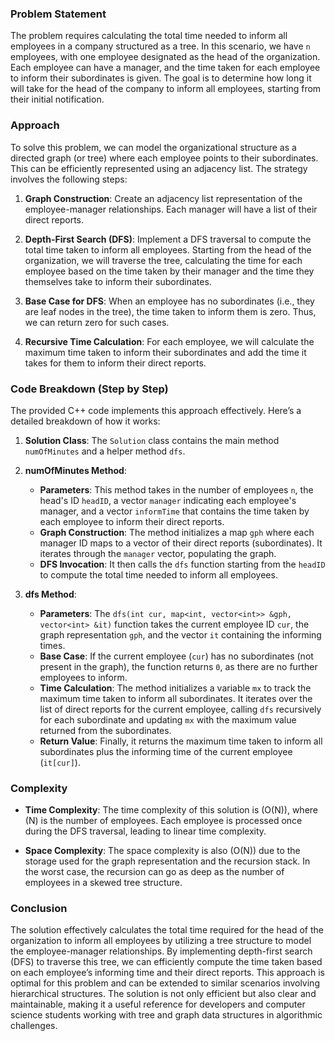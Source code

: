### Problem Statement

The problem requires calculating the total time needed to inform all employees in a company structured as a tree. In this scenario, we have `n` employees, with one employee designated as the head of the organization. Each employee can have a manager, and the time taken for each employee to inform their subordinates is given. The goal is to determine how long it will take for the head of the company to inform all employees, starting from their initial notification.

### Approach

To solve this problem, we can model the organizational structure as a directed graph (or tree) where each employee points to their subordinates. This can be efficiently represented using an adjacency list. The strategy involves the following steps:

1. **Graph Construction**: Create an adjacency list representation of the employee-manager relationships. Each manager will have a list of their direct reports.

2. **Depth-First Search (DFS)**: Implement a DFS traversal to compute the total time taken to inform all employees. Starting from the head of the organization, we will traverse the tree, calculating the time for each employee based on the time taken by their manager and the time they themselves take to inform their subordinates.

3. **Base Case for DFS**: When an employee has no subordinates (i.e., they are leaf nodes in the tree), the time taken to inform them is zero. Thus, we can return zero for such cases.

4. **Recursive Time Calculation**: For each employee, we will calculate the maximum time taken to inform their subordinates and add the time it takes for them to inform their direct reports.

### Code Breakdown (Step by Step)

The provided C++ code implements this approach effectively. Here’s a detailed breakdown of how it works:

1. **Solution Class**: The `Solution` class contains the main method `numOfMinutes` and a helper method `dfs`.

2. **numOfMinutes Method**:
   - **Parameters**: This method takes in the number of employees `n`, the head's ID `headID`, a vector `manager` indicating each employee's manager, and a vector `informTime` that contains the time taken by each employee to inform their direct reports.
   - **Graph Construction**: The method initializes a map `gph` where each manager ID maps to a vector of their direct reports (subordinates). It iterates through the `manager` vector, populating the graph.
   - **DFS Invocation**: It then calls the `dfs` function starting from the `headID` to compute the total time needed to inform all employees.

3. **dfs Method**:
   - **Parameters**: The `dfs(int cur, map<int, vector<int>> &gph, vector<int> &it)` function takes the current employee ID `cur`, the graph representation `gph`, and the vector `it` containing the informing times.
   - **Base Case**: If the current employee (`cur`) has no subordinates (not present in the graph), the function returns `0`, as there are no further employees to inform.
   - **Time Calculation**: The method initializes a variable `mx` to track the maximum time taken to inform all subordinates. It iterates over the list of direct reports for the current employee, calling `dfs` recursively for each subordinate and updating `mx` with the maximum value returned from the subordinates.
   - **Return Value**: Finally, it returns the maximum time taken to inform all subordinates plus the informing time of the current employee (`it[cur]`).

### Complexity

- **Time Complexity**: The time complexity of this solution is \(O(N)\), where \(N\) is the number of employees. Each employee is processed once during the DFS traversal, leading to linear time complexity.

- **Space Complexity**: The space complexity is also \(O(N)\) due to the storage used for the graph representation and the recursion stack. In the worst case, the recursion can go as deep as the number of employees in a skewed tree structure.

### Conclusion

The solution effectively calculates the total time required for the head of the organization to inform all employees by utilizing a tree structure to model the employee-manager relationships. By implementing depth-first search (DFS) to traverse this tree, we can efficiently compute the time taken based on each employee’s informing time and their direct reports. This approach is optimal for this problem and can be extended to similar scenarios involving hierarchical structures. The solution is not only efficient but also clear and maintainable, making it a useful reference for developers and computer science students working with tree and graph data structures in algorithmic challenges.